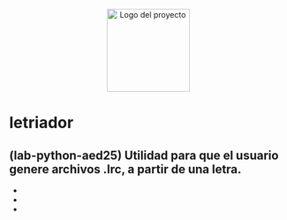 <p align="center">
  <img src="logo.jpg" alt="Logo del proyecto" width="150">
</p>

# letriador

(lab-python-aed25) Utilidad para que el usuario genere archivos .lrc, a partir de una letra.
-
-
-
-
